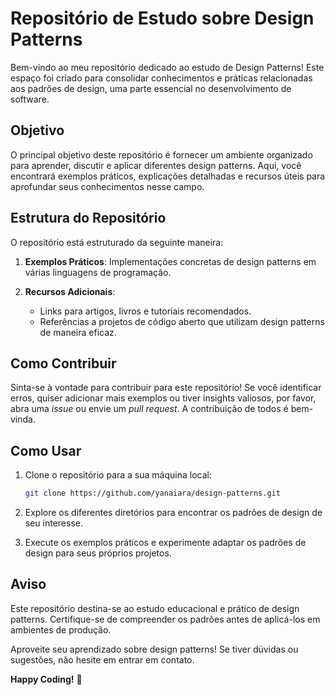 # Repositório de Estudo sobre Design Patterns

Bem-vindo ao meu repositório dedicado ao estudo de Design Patterns! Este espaço foi criado para consolidar conhecimentos e práticas relacionadas aos padrões de design, uma parte essencial no desenvolvimento de software.

## Objetivo

O principal objetivo deste repositório é fornecer um ambiente organizado para aprender, discutir e aplicar diferentes design patterns. Aqui, você encontrará exemplos práticos, explicações detalhadas e recursos úteis para aprofundar seus conhecimentos nesse campo.

## Estrutura do Repositório

O repositório está estruturado da seguinte maneira:

1. **Exemplos Práticos**: Implementações concretas de design patterns em várias linguagens de programação.

2. **Recursos Adicionais**:
   - Links para artigos, livros e tutoriais recomendados.
   - Referências a projetos de código aberto que utilizam design patterns de maneira eficaz.

## Como Contribuir

Sinta-se à vontade para contribuir para este repositório! Se você identificar erros, quiser adicionar mais exemplos ou tiver insights valiosos, por favor, abra uma *issue* ou envie um *pull request*. A contribuição de todos é bem-vinda.

## Como Usar

1. Clone o repositório para a sua máquina local:
   ```bash
   git clone https://github.com/yanaiara/design-patterns.git
   ```

2. Explore os diferentes diretórios para encontrar os padrões de design de seu interesse.

3. Execute os exemplos práticos e experimente adaptar os padrões de design para seus próprios projetos.

## Aviso

Este repositório destina-se ao estudo educacional e prático de design patterns. Certifique-se de compreender os padrões antes de aplicá-los em ambientes de produção.

Aproveite seu aprendizado sobre design patterns! Se tiver dúvidas ou sugestões, não hesite em entrar em contato.

**Happy Coding!** 🚀